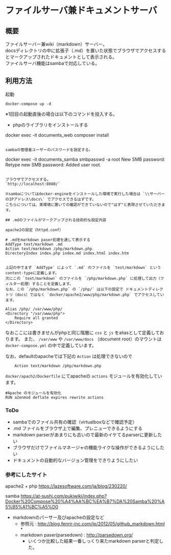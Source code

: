 # ファイルサーバ兼ドキュメントサーバ

## 概要

ファイルサーバー兼wiki（markdown）サーバー。  
docsディレクトリの中に拡張子（.md）を置いた状態でブラウザでアクセスするとマークアップされたドキュメントとして表示される。  
ファイルサーバ機能はsambaで対応している。  

## 利用方法

起動  

```
docker-compose up -d
```

※1回目の起動直後の場合は以下のコマンドを投入する。  

* phpのライブラリをインストールする

docker exec -it documents_web composer install
```

sambaの管理者ユーザーのパスワードを設定する。  

```
docker exec -it documents_samba smbpasswd -a root
New SMB password:
Retype new SMB password:
Added user root.
```

ブラウザでアクセスする。  
`http://localhost:8080/`  

※sambaについてはdocker-engineをインストールした環境で実行した場合は `\\サーバーのIPアドレス\docs\` でアクセスできるはずです。  
こちらについては、実環境に置いての確認ができていないので"はず"と表現させていただきます。  

## .mdのファイルがマークアップされる技術的な設定内容

apache2の設定（httpd.conf）

```
    # .mdをmarkdown paser処理を通して表示する
    AddType text/markdown .md
    Action text/markdown /php/markdown.php
    DirectoryIndex index.php index.md index.html index.htm
```

上記の中でまず `AddType` によって `.md` のファイルを `test/markdown` というcontent-typeに定義します。  
次にこの `text/markdown` のファイルを `/php/markdown.php` に処理して出力（フィルター処理）することを定義します。  
なお、この `/php/markdown.php` の `/php/` は以下の設定で ドキュメントディレクトリ（docs）ではなく `docker/apache2/www/php/markdown.php` でアクセスしています。  

Alias /php/ /var/www/php/
<Directory "/var/www/php">
    Require all granted
</Directory>
```

なおここには書きませんがphpと同じ階層に `css` と `js` をaliasとして定義しております。
また、 `/var/www` や `/var/www/docs` （document root）のマウントは `docker-compose.yml` の中で定義しています。  

なお、defaultのapacheでは下記の `Action` は処理できないので

```
    Action text/markdown /php/markdown.php
```

`docker/apach2/Dockerfile` にてapacheの `actions` モジュールを有効化しています。  

```
#Apache のモジュールを有効化
RUN a2enmod deflate expires rewrite actions
```

### ToDo

* sambaでのファイル共有の確認（virtualboxなどで確認予定）  
* .md ファイルをブラウザ上で編集、プレニューできるようにする
* markdown parserがあまりにも古いので最新のイケてるparserに更新したい
* ブラウザだけでファイルマネージャの機能ライクな操作ができるようにしたい
* ドキュメントの自動的なバージョン管理をできりようにしたい

### 参考にしたサイト

apache2 + php
https://lazesoftware.com/ja/blog/230220/

samba
https://at-sushi.com/pukiwiki/index.php?Docker%20Compose%20%A4%AA%BC%EA%B7%DA%20Samba%20%A5%B5%A1%BC%A5%D0

* markdownのパーサー及びapacheの設定など
    * 参照元 : http://blog.fenrir-inc.com/jp/2012/05/github_markdown.html
        * 
    * markdown paser(parsedown) : http://parsedown.org/
        * いくつか比較した結果一番しっくり来たmarkdown parserと判定した。

